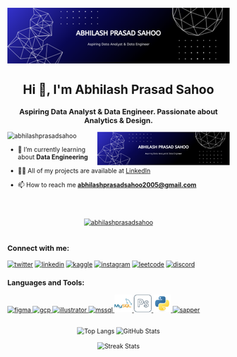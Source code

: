 ![logo](https://github.com/abhilashprasadsahoo/abhilashprasadsahoo/blob/main/Github%20Banner.png)

<h1 align="center">Hi 👋, I'm Abhilash Prasad Sahoo</h1>
<h3 align="center">Aspiring Data Analyst & Data Engineer. Passionate about Analytics & Design.</h3>

<img align="right" alt="coding" width="300" src="https://github.com/abhilashprasadsahoo/abhilashprasadsahoo/blob/main/Github%20Banner.png">

<p align="left">
  <img src="https://komarev.com/ghpvc/?username=abhilashprasadsahoo&label=Profile%20views&color=0e75b6&style=flat" alt="abhilashprasadsahoo" />
</p>

- 🌱 I’m currently learning about **Data Engineering**

- 👨‍💻 All of my projects are available at [LinkedIn](https://www.linkedin.com/in/abhilash-prasad-sahoo-98aa67247)

- 📫 How to reach me **abhilashprasadsahoo2005@gmail.com**

<br><br>

<div align="center">
  <a href="https://github.com/ryo-ma/github-profile-trophy">
    <img src="https://github-profile-trophy.vercel.app/?username=abhilashprasadsahoo&margin-w=15&margin-h=15&column=4" alt="abhilashprasadsahoo" />
  </a>
</div>

<br>

<h3 align="left">Connect with me:</h3>
<p align="left">
  <a href="https://twitter.com/abhilas22707621" target="blank"><img align="center" src="https://raw.githubusercontent.com/rahuldkjain/github-profile-readme-generator/master/src/images/icons/Social/twitter.svg" alt="twitter" height="30" width="40" /></a>
  <a href="https://linkedin.com/in/abhilash-prasad-sahoo-98aa67247" target="blank"><img align="center" src="https://raw.githubusercontent.com/rahuldkjain/github-profile-readme-generator/master/src/images/icons/Social/linked-in-alt.svg" alt="linkedin" height="30" width="40" /></a>
  <a href="https://kaggle.com/abhilashprasadsahoo" target="blank"><img align="center" src="https://raw.githubusercontent.com/rahuldkjain/github-profile-readme-generator/master/src/images/icons/Social/kaggle.svg" alt="kaggle" height="30" width="40" /></a>
  <a href="https://instagram.com/abhilashprasadsahoo" target="blank"><img align="center" src="https://raw.githubusercontent.com/rahuldkjain/github-profile-readme-generator/master/src/images/icons/Social/instagram.svg" alt="instagram" height="30" width="40" /></a>
  <a href="https://www.leetcode.com/abhilashprasadsahoo" target="blank"><img align="center" src="https://raw.githubusercontent.com/rahuldkjain/github-profile-readme-generator/master/src/images/icons/Social/leet-code.svg" alt="leetcode" height="30" width="40" /></a>
  <a href="https://discord.gg/abhilash_6425" target="blank"><img align="center" src="https://raw.githubusercontent.com/rahuldkjain/github-profile-readme-generator/master/src/images/icons/Social/discord.svg" alt="discord" height="30" width="40" /></a>
</p>

<h3 align="left">Languages and Tools:</h3>
<p align="left">
  <a href="https://www.figma.com/" target="_blank" rel="noreferrer"> <img src="https://www.vectorlogo.zone/logos/figma/figma-icon.svg" alt="figma" width="40" height="40"/> </a>
  <a href="https://cloud.google.com" target="_blank" rel="noreferrer"> <img src="https://www.vectorlogo.zone/logos/google_cloud/google_cloud-icon.svg" alt="gcp" width="40" height="40"/> </a>
  <a href="https://www.adobe.com/in/products/illustrator.html" target="_blank" rel="noreferrer"> <img src="https://www.vectorlogo.zone/logos/adobe_illustrator/adobe_illustrator-icon.svg" alt="illustrator" width="40" height="40"/> </a>
  <a href="https://www.microsoft.com/en-us/sql-server" target="_blank" rel="noreferrer"> <img src="https://www.svgrepo.com/show/303229/microsoft-sql-server-logo.svg" alt="mssql" width="40" height="40"/> </a>
  <a href="https://www.mysql.com/" target="_blank" rel="noreferrer"> <img src="https://raw.githubusercontent.com/devicons/devicon/master/icons/mysql/mysql-original-wordmark.svg" alt="mysql" width="40" height="40"/> </a>
  <a href="https://www.photoshop.com/en" target="_blank" rel="noreferrer"> <img src="https://raw.githubusercontent.com/devicons/devicon/master/icons/photoshop/photoshop-line.svg" alt="photoshop" width="40" height="40"/> </a>
  <a href="https://www.python.org" target="_blank" rel="noreferrer"> <img src="https://raw.githubusercontent.com/devicons/devicon/master/icons/python/python-original.svg" alt="python" width="40" height="40"/> </a>
  <a href="https://sapper.svelte.dev/" target="_blank" rel="noreferrer"> <img src="https://raw.githubusercontent.com/bestofjs/bestofjs-webui/master/public/logos/sapper.svg" alt="sapper" width="40" height="40"/> </a>
</p>

<br>

<div align="center">
  <img src="https://github-readme-stats.vercel.app/api/top-langs?username=abhilashprasadsahoo&show_icons=true&locale=en&layout=compact" alt="Top Langs" />
  <img src="https://github-readme-stats.vercel.app/api?username=abhilashprasadsahoo&show_icons=true&locale=en" alt="GitHub Stats" />
</div>

<br>

<div align="center">
  <img src="https://github-readme-streak-stats.herokuapp.com/?user=abhilashprasadsahoo" alt="Streak Stats" />
</div>
